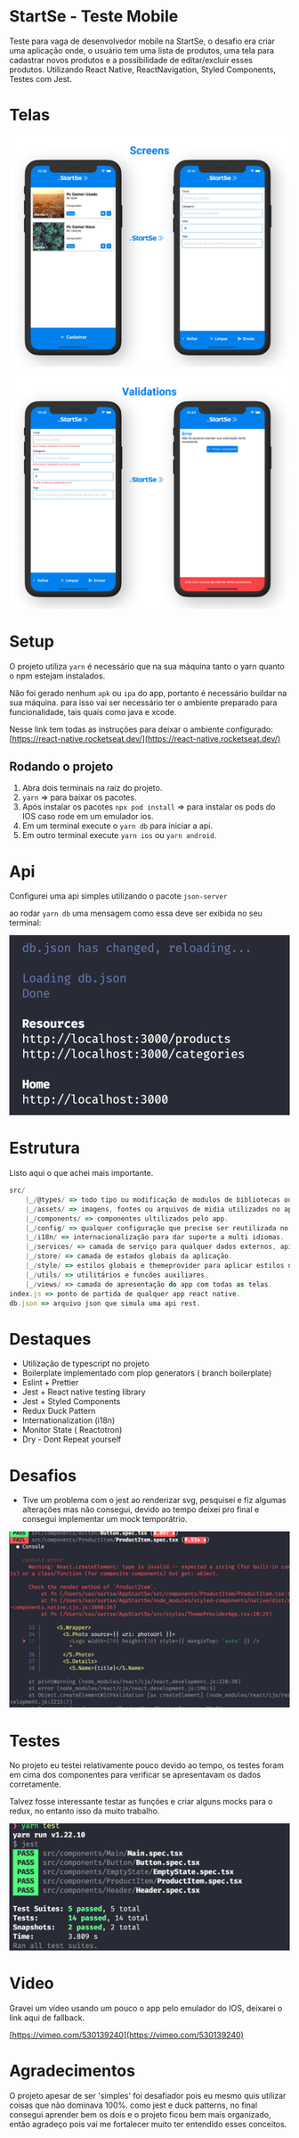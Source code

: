 # StartSe - Teste Mobile

Teste para vaga de desenvolvedor mobile na StartSe, o desafio era criar uma aplicação onde, o usuário tem uma lista de produtos, uma tela para cadastrar novos produtos e a possibilidade de editar/excluir esses produtos. Utilizando React Native, ReactNavigation, Styled Components, Testes com Jest.

# Telas

![.github/Frame_4.png](.github/Frame_4.png)

![.github/Frame_5.png](.github/Frame_5.png)

# Setup

O projeto utiliza `yarn`  é necessário que na sua máquina tanto o yarn quanto o npm estejam instalados.

Não foi gerado nenhum `apk` ou `ipa` do app, portanto é necessário buildar na sua máquina. para isso vai ser necessário ter o ambiente preparado para funcionalidade, tais quais como java e xcode.

Nesse link tem todas as instruções para deixar o ambiente configurado: [https://react-native.rocketseat.dev/](https://react-native.rocketseat.dev/)

## Rodando o projeto

1. Abra dois terminais na raiz do projeto.
2. `yarn` ⇒ para baixar os pacotes.
3. Após instalar os pacotes `npx pod install` ⇒ para instalar os pods do IOS caso rode em um emulador ios.
4. Em um terminal execute o `yarn db` para iniciar a api.
5. Em outro terminal execute `yarn ios` ou `yarn android`.

# Api

Configurei uma api simples utilizando o pacote `json-server`

ao rodar `yarn db` uma mensagem como essa deve ser exibida no seu terminal:

![.github/Untitled.png](.github/Untitled.png)

# Estrutura

Listo aqui o que achei mais importante.

```jsx
src/
	|_/@types/ => todo tipo ou modificação de modulos de bibliotecas ou DTOS de algum componente ou função.
	|_/assets/ => imagens, fontes ou arquivos de midia utilizados no app.
	|_/components/ => componentes ultilizados pelo app.
	|_/config/ => qualquer configuração que precise ser reutilizada no app.
	|_/i18n/ => internacionalização para dar suporte a multi idiomas.
	|_/services/ => camada de serviço para qualquer dados externos, api, graphql, banco de dados e etc.
	|_/store/ => camada de estados globais da aplicação.
	|_/style/ => estilos globais e themeprovider para aplicar estilos no app como um todo.
	|_/utils/ => utilitários e funcões auxiliares.
	|_/views/ => camada de apresentação do app com todas as telas.
index.js => ponto de partida de qualquer app react native.
db.json => arquivo json que simula uma api rest.
```

# Destaques

- Utilização de typescript no projeto
- Boilerplate implementado com plop generators (  branch boilerplate)
- Eslint + Prettier
- Jest + React native testing library
- Jest + Styled Components
- Redux Duck Pattern
- Internationalization (i18n)
- Monitor State ( Reactotron)
- Dry - Dont Repeat yourself

# Desafios

- Tive um problema com o jest ao renderizar svg, pesquisei e fiz algumas alterações mas não consegui,  devido ao tempo deixei pro final e consegui implementar um mock temporátrio.

![.github/Untitled%201.png](.github/Untitled%201.png)

# Testes

No projeto eu testei relativamente pouco devido ao tempo, os testes foram em cima dos componentes para verificar se apresentavam os dados corretamente.

Talvez fosse interessante testar as funções e criar alguns mocks para o redux, no entanto isso da muito trabalho.

![.github/Untitled%202.png](.github/Untitled%202.png)

# Video

Gravei um vídeo usando um pouco o app pelo emulador do IOS, deixarei o link aqui de fallback.

[https://vimeo.com/530139240](https://vimeo.com/530139240)

# Agradecimentos

O projeto apesar de ser 'simples' foi desafiador pois eu mesmo quis utilizar coisas que não dominava 100%. como jest e duck patterns, no final consegui aprender bem os dois e o projeto ficou bem mais organizado, então agradeço pois vai me fortalecer muito ter entendido esses conceitos.
